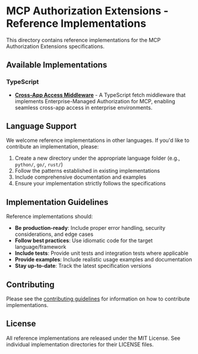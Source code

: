 # MCP Authorization Extensions - Reference Implementations

This directory contains reference implementations for the MCP Authorization Extensions specifications.

## Available Implementations

### TypeScript

- **[Cross-App Access Middleware](./typescript/cross-app-access-middleware/)** - A TypeScript fetch middleware that implements Enterprise-Managed Authorization for MCP, enabling seamless cross-app access in enterprise environments.

## Language Support

We welcome reference implementations in other languages. If you'd like to contribute an implementation, please:

1. Create a new directory under the appropriate language folder (e.g., `python/`, `go/`, `rust/`)
2. Follow the patterns established in existing implementations
3. Include comprehensive documentation and examples
4. Ensure your implementation strictly follows the specifications

## Implementation Guidelines

Reference implementations should:

- **Be production-ready**: Include proper error handling, security considerations, and edge cases
- **Follow best practices**: Use idiomatic code for the target language/framework
- **Include tests**: Provide unit tests and integration tests where applicable
- **Provide examples**: Include realistic usage examples and documentation
- **Stay up-to-date**: Track the latest specification versions

## Contributing

Please see the [contributing guidelines](../CONTRIBUTING.md) for information on how to contribute implementations.

## License

All reference implementations are released under the MIT License. See individual implementation directories for their LICENSE files.
